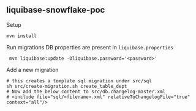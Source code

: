 ## liquibase-snowflake-poc

Setup
```shell
mvn install
```

Run migrations
DB properties are present in `liquibase.properties`

```shell
 mvn liquibase:update -Dliquibase.password='<password>'

```

Add a new migration

```shell
# this creates a template sql migration under src/sql
sh src/create-migration.sh create_table_dept
# Now add the below content to src/db.changelog-master.xml
# <include file="sql/<filename>.xml" relativeToChangelogFile="true" context="all"/>
```